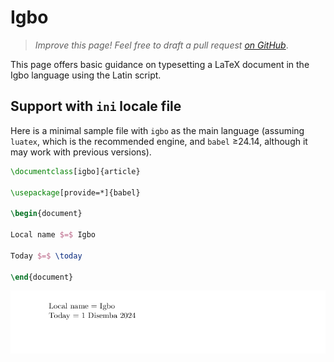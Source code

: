 # Igbo

<blockquote>
  <p><em>Improve this page! Feel free to draft a pull request <a href="https://github.com/latex3/babel/tree/docs/docs">on GitHub</a></em>.</p>
</blockquote>

This page offers basic guidance on typesetting a LaTeX document in the
Igbo language using the Latin script.

## Support with `ini` locale file

Here is a minimal sample file with `igbo` as the main language
(assuming `luatex`, which is the recommended engine, and `babel` ≥24.14,
although it may work with previous versions).

```tex
\documentclass[igbo]{article}

\usepackage[provide=*]{babel}

\begin{document}

Local name $=$ Igbo

Today $=$ \today

\end{document}
```

![](../media/locale-igbo.png)